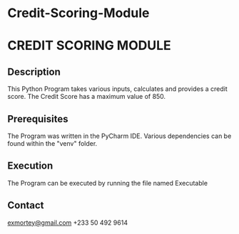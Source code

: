 # Credit-Scoring-Module
CREDIT SCORING MODULE
=====================


Description
-----------
This Python Program takes various inputs, calculates and provides a credit score.
The Credit Score has a maximum value of 850. 

Prerequisites
-------------
The Program was written in the PyCharm IDE.
Various dependencies can be found within the "venv" folder.

Execution
---------
The Program can be executed by running the file named Executable

Contact
-------
exmortey@gmail.com
+233 50 492 9614
